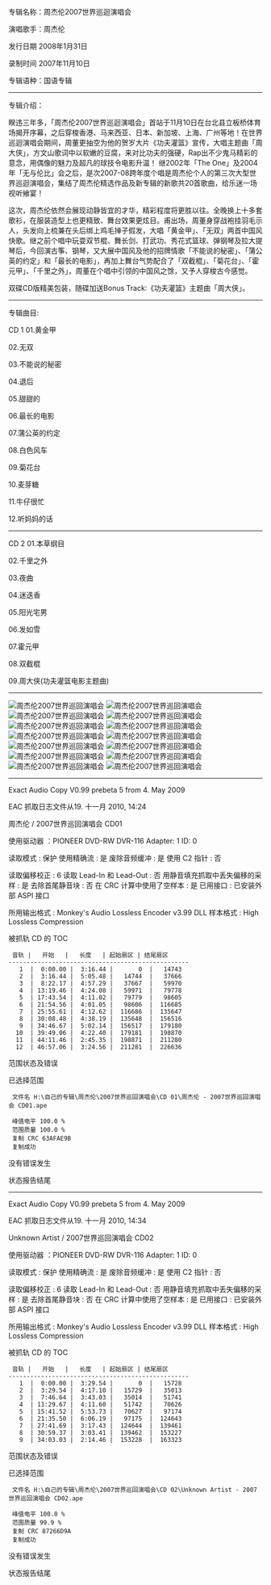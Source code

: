 专辑名称：周杰伦2007世界巡迴演唱会

演唱歌手：周杰伦

发行日期	2008年1月31日

录制时间	2007年11月10日

专辑语种：国语专辑

------------
专辑介绍：

睽违三年多，「周杰伦2007世界巡迴演唱会」首站于11月10日在台北县立板桥体育场揭开序幕，之后穿梭香港、马来西亚、日本、新加坡、上海、广州等地！在世界巡迴演唱会期间，周董更抽空为他的贺岁大片《功夫灌篮》宣传，大唱主题曲「周大侠」，方文山歌词中以软嫩的豆腐，来对比功夫的强硬，Rap出不少鬼马精彩的意念，用偶像的魅力及超凡的球技令电影升温！ 
继2002年「The One」及2004年「无与伦比」会之后，是次2007-08跨年度个唱是周杰伦个人的第三次大型世界巡迴演唱会，集结了周杰伦精选作品及新专辑的新歌共20首歌曲，给乐迷一场视听飨宴！ 

这次，周杰伦依然会展现动静皆宜的才华，精彩程度将更胜以往。全晚换上十多套歌衫，在服装造型上也更精致、舞台效果更炫目。甫出场，周董身穿战袍挂羽毛示人，头发向上梳兼在头后绑上鸡毛掸子假发，大唱「黄金甲」、「无双」两首中国风快歌。继之前个唱中玩耍双节棍、舞长剑、打武功、秀花式篮球、弹钢琴及拉大提琴后，今回演古筝、钢琴，又大展中国风及他的招牌情歌「不能说的秘密」、「蒲公英的约定」和「最长的电影」，再加上舞台气势配合了「双截棍」、「菊花台」、「霍元甲」、「千里之外」，周董在个唱中引领的中国风之馀，又予人穿梭古今感觉。 

双碟CD版精美包装，随碟加送Bonus Track∶《功夫灌篮》主题曲「周大侠」。

------------
专辑曲目: 

CD 1
01.黄金甲

02.无双

03.不能说的秘密

04.退后

05.甜甜的

06.最长的电影

07.蒲公英的约定

08.白色风车

09.菊花台

10.麦芽糖

11.牛仔很忙

12.听妈妈的话

------------
CD 2
01.本草纲目

02.千里之外

03.夜曲

04.迷迭香

05.阳光宅男

06.发如雪

07.霍元甲

08.双截棍

09.周大侠(功夫灌篮电影主题曲) 

------------
![周杰伦2007世界巡回演唱会]( https://www.nsaimg.com/2020/04/19/37e2155716c20.jpg  "周杰伦2007世界巡回演唱会的介绍")
![周杰伦2007世界巡回演唱会]( https://www.nsaimg.com/2020/04/19/b9ac7e1de96c7.jpg  "周杰伦2007世界巡回演唱会的介绍")
![周杰伦2007世界巡回演唱会]( https://www.nsaimg.com/2020/04/19/4b9e651ed0c45.jpg  "周杰伦2007世界巡回演唱会的介绍")
![周杰伦2007世界巡回演唱会]( https://www.nsaimg.com/2020/04/19/ad7b5d80538cb.jpg  "周杰伦2007世界巡回演唱会的介绍")
![周杰伦2007世界巡回演唱会]( https://www.nsaimg.com/2020/04/19/7e2d6ad28f56c.jpg  "周杰伦2007世界巡回演唱会的介绍")
![周杰伦2007世界巡回演唱会]( https://www.nsaimg.com/2020/04/19/d90c60c4c9b5e.jpg  "周杰伦2007世界巡回演唱会的介绍")
![周杰伦2007世界巡回演唱会]( https://www.nsaimg.com/2020/04/19/499f32493739e.jpg  "周杰伦2007世界巡回演唱会的介绍")
![周杰伦2007世界巡回演唱会]( https://www.nsaimg.com/2020/04/19/c26ade18032fc.jpg  "周杰伦2007世界巡回演唱会的介绍")
![周杰伦2007世界巡回演唱会]( https://www.nsaimg.com/2020/04/19/820ce1c65fe0d.jpg  "周杰伦2007世界巡回演唱会的介绍")
![周杰伦2007世界巡回演唱会]( https://www.nsaimg.com/2020/04/19/6add26e3b104f.jpg  "周杰伦2007世界巡回演唱会的介绍")
![周杰伦2007世界巡回演唱会]( https://www.nsaimg.com/2020/04/19/faa24639b22f0.jpg  "周杰伦2007世界巡回演唱会的介绍")
![周杰伦2007世界巡回演唱会]( https://www.nsaimg.com/2020/04/19/d4d5a16ad47dd.jpg  "周杰伦2007世界巡回演唱会的介绍")
![周杰伦2007世界巡回演唱会]( https://www.nsaimg.com/2020/04/19/bc1703aca3029.jpg  "周杰伦2007世界巡回演唱会的介绍")
![周杰伦2007世界巡回演唱会]( https://www.nsaimg.com/2020/04/19/d28a7b75de679.jpg  "周杰伦2007世界巡回演唱会的介绍")

------------
Exact Audio Copy V0.99 prebeta 5 from 4. May 2009

EAC 抓取日志文件从19. 十一月 2010, 14:24

周杰伦 / 2007世界巡回演唱会 CD01

使用驱动器  ：PIONEER DVD-RW  DVR-116   Adapter: 1  ID: 0

读取模式     : 保护
使用精确流   : 是
废除音频缓冲 : 是
使用 C2 指针 : 否

读取偏移校正                   : 6
读取 Lead-In 和 Lead-Out       : 否
用静音填充抓取中丢失偏移的采样 : 是
去除首尾静音块                 : 否
在 CRC 计算中使用了空样本      : 是
已用接口                       : 已安装外部 ASPI 接口

所用输出格式 : Monkey's Audio Lossless Encoder v3.99 DLL
样本格式     : High Lossless Compression


被抓轨 CD 的 TOC

     音轨 |   开始   |   长度   | 起始扇区 | 结尾扇区 
    --------------------------------------------------
       1  |  0:00.00 |  3:16.44 |       0  |   14743  
       2  |  3:16.44 |  5:05.48 |   14744  |   37666  
       3  |  8:22.17 |  4:57.29 |   37667  |   59970  
       4  | 13:19.46 |  4:24.08 |   59971  |   79778  
       5  | 17:43.54 |  4:11.02 |   79779  |   98605  
       6  | 21:54.56 |  4:01.05 |   98606  |  116685  
       7  | 25:55.61 |  4:12.62 |  116686  |  135647  
       8  | 30:08.48 |  4:38.19 |  135648  |  156516  
       9  | 34:46.67 |  5:02.14 |  156517  |  179180  
      10  | 39:49.06 |  4:22.40 |  179181  |  198870  
      11  | 44:11.46 |  2:45.35 |  198871  |  211280  
      12  | 46:57.06 |  3:24.56 |  211281  |  226636  


范围状态及错误

已选择范围

     文件名 H:\自己的专辑\周杰伦\2007世界巡回演唱会\CD 01\周杰伦 - 2007世界巡回演唱会 CD01.ape

     峰值电平 100.0 %
     范围质量 100.0 %
     复制 CRC 63AFAE9B
     复制成功

没有错误发生

状态报告结尾

------------
Exact Audio Copy V0.99 prebeta 5 from 4. May 2009

EAC 抓取日志文件从19. 十一月 2010, 14:34

Unknown Artist / 2007世界巡回演唱会 CD02

使用驱动器  ：PIONEER DVD-RW  DVR-116   Adapter: 1  ID: 0

读取模式     : 保护
使用精确流   : 是
废除音频缓冲 : 是
使用 C2 指针 : 否

读取偏移校正                   : 6
读取 Lead-In 和 Lead-Out       : 否
用静音填充抓取中丢失偏移的采样 : 是
去除首尾静音块                 : 否
在 CRC 计算中使用了空样本      : 是
已用接口                       : 已安装外部 ASPI 接口

所用输出格式 : Monkey's Audio Lossless Encoder v3.99 DLL
样本格式     : High Lossless Compression


被抓轨 CD 的 TOC

     音轨 |   开始   |   长度   | 起始扇区 | 结尾扇区 
    --------------------------------------------------
       1  |  0:00.00 |  3:29.54 |       0  |   15728  
       2  |  3:29.54 |  4:17.10 |   15729  |   35013  
       3  |  7:46.64 |  3:43.03 |   35014  |   51741  
       4  | 11:29.67 |  4:11.60 |   51742  |   70626  
       5  | 15:41.52 |  5:53.73 |   70627  |   97174  
       6  | 21:35.50 |  6:06.19 |   97175  |  124643  
       7  | 27:41.69 |  3:17.43 |  124644  |  139461  
       8  | 30:59.37 |  3:03.41 |  139462  |  153227  
       9  | 34:03.03 |  2:14.46 |  153228  |  163323  


范围状态及错误

已选择范围

     文件名 H:\自己的专辑\周杰伦\2007世界巡回演唱会\CD 02\Unknown Artist - 2007世界巡回演唱会 CD02.ape

     峰值电平 100.0 %
     范围质量 99.9 %
     复制 CRC 87266D9A
     复制成功

没有错误发生

状态报告结尾
